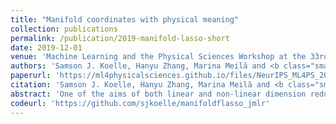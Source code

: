 ```yaml
---
title: "Manifold coordinates with physical meaning"
collection: publications
permalink: /publication/2019-manifold-lasso-short
date: 2019-12-01
venue: 'Machine Learning and the Physical Sciences Workshop at the 33rd NeuIPS'
authors: 'Samson J. Koelle, Hanyu Zhang, Marina Meilă and <b class="small-caps">Yu-Chia Chen</b>'
paperurl: 'https://ml4physicalsciences.github.io/files/NeurIPS_ML4PS_2019_45.pdf'
citation: 'Samson J. Koelle, Hanyu Zhang, Marina Meilă and <b class="small-caps">Yu-Chia Chen</b>. Manifold Coordinates with Physical Meaning. <i>Machine Learning and the Physical Sciences Workshop at the 33rd NeuIPS</i>, Vancouver, Canada, December, 2019. (To appear)'
abstract: 'One of the aims of both linear and non-linear dimension reduction is to find a reduced set of *collective variables* that describe the data manifold. While algorithms return abstract coordinates such as spaces spanned by eigenvectors of data-dependent matrices, one can often associate these with features of the data, and hence with domain-related meaning. Usually, finding these domain-related or physical meanings is done via visual inspection by an expert. Our work formulates this problem as *sparse, non-parametric, non-linear* recovery of the manifold coordinates over a user-defined dictionary of domain-related functions. We show that the original problem can be transformed into a *linear Group Lasso* problem, and demonstrate the effectiveness of the method on molecular simulation data.'
codeurl: 'https://github.com/sjkoelle/manifoldflasso_jmlr'
---
```

